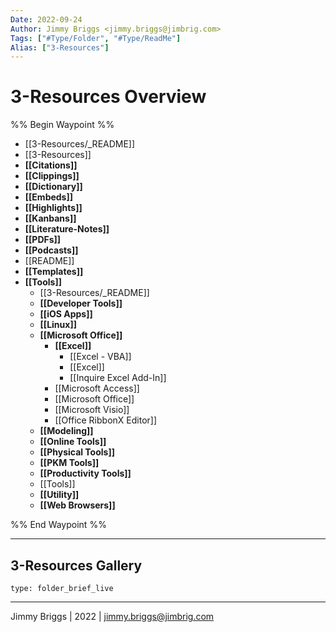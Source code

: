 ```yaml
---
Date: 2022-09-24
Author: Jimmy Briggs <jimmy.briggs@jimbrig.com>
Tags: ["#Type/Folder", "#Type/ReadMe"]
Alias: ["3-Resources"]
---
```


# 3-Resources Overview

%% Begin Waypoint %%
- [[3-Resources/_README]]
- [[3-Resources]]
- **[[Citations]]**
- **[[Clippings]]**
- **[[Dictionary]]**
- **[[Embeds]]**
- **[[Highlights]]**
- **[[Kanbans]]**
- **[[Literature-Notes]]**
- **[[PDFs]]**
- **[[Podcasts]]**
- [[README]]
- **[[Templates]]**
- **[[Tools]]**
	- [[3-Resources/_README]]
	- **[[Developer Tools]]**
	- **[[iOS Apps]]**
	- **[[Linux]]**
	- **[[Microsoft Office]]**
		- **[[Excel]]**
			- [[Excel - VBA]]
			- [[Excel]]
			- [[Inquire Excel Add-In]]
		- [[Microsoft Access]]
		- [[Microsoft Office]]
		- [[Microsoft Visio]]
		- [[Office RibbonX Editor]]
	- **[[Modeling]]**
	- **[[Online Tools]]**
	- **[[Physical Tools]]**
	- **[[PKM Tools]]**
	- **[[Productivity Tools]]**
	- [[Tools]]
	- **[[Utility]]**
	- **[[Web Browsers]]**

%% End Waypoint %%

***

## 3-Resources Gallery

 
```ccard
type: folder_brief_live
```
 

***

Jimmy Briggs | 2022 | <jimmy.briggs@jimbrig.com>



